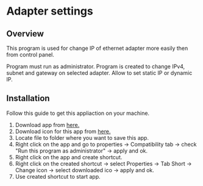 # Adapter settings
## Overview
This program is used for change IP of ethernet adapter more easily then from control panel.

Program must run as administrator. Program is created to change IPv4, subnet and gateway on selected adapter. Allow to set static IP or dynamic IP.

## Installation
Follow this guide to get this appliaction on your machine.  

1.  Download app from [here.](resources/Adapter_settings.exe)
2.  Download icon for this app from [here.](resources/ethernet.ico)
3.  Locate file to folder where you want to save this app.
4.  Right click on the app and go to properties -> Compatibility tab -> check "Run this program as administrator" -> apply and ok.
5.  Right click on the app and create shortcut.
6.  Right click on the created shortcut -> select Properties -> Tab Short -> Change icon -> select downloaded ico -> apply and ok.  
7.  Use created shortcut to start app.
 


 